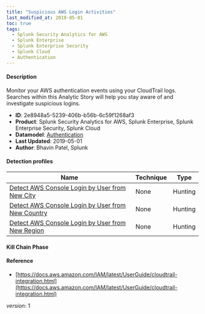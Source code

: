 ```yaml
---
title: "Suspicious AWS Login Activities"
last_modified_at: 2019-05-01
toc: true
tags:
  - Splunk Security Analytics for AWS
  - Splunk Enterprise
  - Splunk Enterprise Security
  - Splunk Cloud
  - Authentication
---
```


#### Description

Monitor your AWS authentication events using your CloudTrail logs. Searches within this Analytic Story will help you stay aware of and investigate suspicious logins. 

- **ID**: 2e8948a5-5239-406b-b56b-6c59f1268af3
- **Product**: Splunk Security Analytics for AWS, Splunk Enterprise, Splunk Enterprise Security, Splunk Cloud
- **Datamodel**: [Authentication](https://docs.splunk.com/Documentation/CIM/latest/User/Authentication)
- **Last Updated**: 2019-05-01
- **Author**: Bhavin Patel, Splunk

#### Detection profiles

| Name        | Technique   | Type         |
| ----------- | ----------- |--------------|
| [Detect AWS Console Login by User from New City](/cloud/detect_aws_console_login_by_user_from_new_city/) | None | Hunting |
| [Detect AWS Console Login by User from New Country](/cloud/detect_aws_console_login_by_user_from_new_country/) | None | Hunting |
| [Detect AWS Console Login by User from New Region](/cloud/detect_aws_console_login_by_user_from_new_region/) | None | Hunting |

#### Kill Chain Phase



#### Reference

* [https://docs.aws.amazon.com/IAM/latest/UserGuide/cloudtrail-integration.html](https://docs.aws.amazon.com/IAM/latest/UserGuide/cloudtrail-integration.html)



_version_: 1